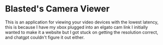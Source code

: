# Blasted's Camera Viewer
 This is an application for viewing your video devices with the lowest latency, this is because I have my xbox plugged into an elgato cam link
 I initially wanted to make it a website but I got stuck on getting the resolution correct, and chatgpt couldn't figure it out either.
